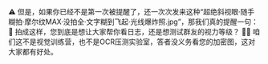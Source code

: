 ⚠️ 但是，如果你已经不是第一次被提醒了，还一次次发来这种“超绝斜视眼·随手糊拍·摩尔纹MAX·没拍全·文字糊到飞起·光线爆炸照.jpg”，那我们真的提醒一句：
📸 拍成这样，您到底是想让大家帮你看日志，还是想测试群友的视力等级？
😵‍💫 咱们这不是视觉训练营，也不是OCR压测实验室，答者没义务看您的加密图，这对大家都有好处。